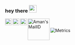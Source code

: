 

### hey there <img src="https://media.giphy.com/media/hvRJCLFzcasrR4ia7z/giphy.gif" width="25px">

<a href="https://twitter.com/aman34503">
  <img align="left" alt="Aman Shrivastava | Twitter" width="22px" src="https://raw.githubusercontent.com/peterthehan/peterthehan/master/assets/twitter.svg" />
</a>
<a href="www.linkedin.com/in/aman-shrivastava04/">
  <img align="left" alt="Aman's LinkedIN" width="22px" src="https://raw.githubusercontent.com/peterthehan/peterthehan/master/assets/linkedin.svg" />
</a>
<a href="https://open.spotify.com/user/31icdp3xns45m5e2hdvdyojn7634">
  <img align="left" alt="Aman's Spotify" width="22px" src="https://raw.githubusercontent.com/peterthehan/peterthehan/master/assets/spotify.svg" />
</a>

<a href="aman34503@gmail.com"><img align="left" alt="Aman's MailID" width="72px" src="https://img.shields.io/badge/Gmail-D14836?style=for-the-badge&logo=gmail&logoColor=white" /></a>&nbsp;

![Metrics](https://metrics.lecoq.io/aman34503?template=terminal&languages=1&introduction=1&gists=1&achievements=1&repositories=1&isocalendar=1&repositories=100&repositories.batch=100&repositories.forks=false&repositories.affiliations=owner&isocalendar.duration=half-year&languages.limit=8&languages.sections=most-used&languages.colors=github&languages.threshold=0%25&languages.indepth=false&languages.analysis.timeout=15&languages.categories=markup%2C%20programming&languages.recent.categories=markup%2C%20programming&languages.recent.load=300&languages.recent.days=14&introduction.title=true&achievements.threshold=X&achievements.secrets=true&achievements.display=detailed&achievements.limit=0&config.timezone=Asia%2FCalcutta&config.twemoji=true)
